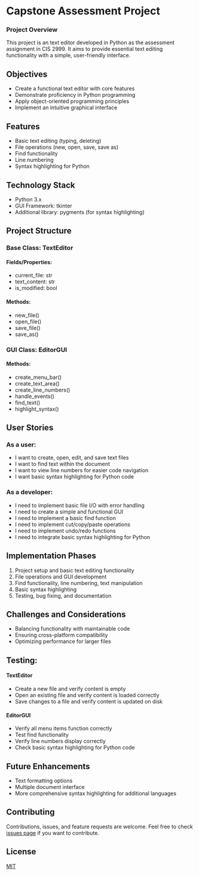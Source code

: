 # Capstone Assessment Project

### Project Overview
This project is an text editor developed in Python as the assessment assignment in CIS 2999. It aims to provide essential text editing functionality with a simple, user-friendly interface.

## Objectives
- Create a functional text editor with core features
- Demonstrate proficiency in Python programming
- Apply object-oriented programming principles
- Implement an intuitive graphical interface

## Features
- Basic text editing (typing, deleting)
- File operations (new, open, save, save as)
- Find functionality
- Line numbering
- Syntax highlighting for Python

## Technology Stack
- Python 3.x
- GUI Framework: tkinter
- Additional library: pygments (for syntax highlighting)

## Project Structure

### Base Class: TextEditor
#### Fields/Properties:
- current_file: str
- text_content: str
- is_modified: bool
#### Methods:
- new_file()
- open_file()
- save_file()
- save_as()

### GUI Class: EditorGUI
#### Methods:
- create_menu_bar()
- create_text_area()
- create_line_numbers()
- handle_events()
- find_text()
- highlight_syntax()

## User Stories

### As a user:
- I want to create, open, edit, and save text files
- I want to find text within the document
- I want to view line numbers for easier code navigation
- I want basic syntax highlighting for Python code

### As a developer:
- I need to implement basic file I/O with error handling
- I need to create a simple and functional GUI
- I need to implement a basic find function
- I need to implement cut/copy/paste operations
- I need to implement undo/redo functions
- I need to integrate basic syntax highlighting for Python

## Implementation Phases
1. Project setup and basic text editing functionality
2. File operations and GUI development
3. Find functionality, line numbering, text manipulation
4. Basic syntax highlighting
5. Testing, bug fixing, and documentation

## Challenges and Considerations
- Balancing functionality with maintainable code
- Ensuring cross-platform compatibility
- Optimizing performance for larger files

## Testing:
#### TextEditor
- Create a new file and verify content is empty
- Open an existing file and verify content is loaded correctly
- Save changes to a file and verify content is updated on disk

#### EditorGUI
- Verify all menu items function correctly
- Test find functionality
- Verify line numbers display correctly
- Check basic syntax highlighting for Python code

## Future Enhancements
- Text formatting options
- Multiple document interface
- More comprehensive syntax highlighting for additional languages

## Contributing
Contributions, issues, and feature requests are welcome. Feel free to check [issues page](link_to_issues_page) if you want to contribute.

## License
[MIT](https://choosealicense.com/licenses/mit/) 